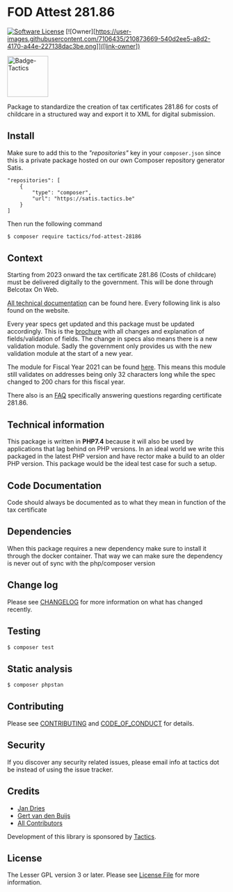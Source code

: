 # FOD Attest 281.86
[![Software License][ico-license]](LICENSE.md)
[![Owner][https://user-images.githubusercontent.com/7106435/210873669-540d2ee5-a8d2-4170-a44e-227138dac3be.png]]([link-owner])

<img width="94" alt="Badge-Tactics" src="https://user-images.githubusercontent.com/7106435/210873669-540d2ee5-a8d2-4170-a44e-227138dac3be.png">

Package to standardize the creation of tax certificates 281.86 for costs of childcare
in a structured way and export it to XML for digital submission.

## Install

Make sure to add this to the *"repositories"* key in your ```composer.json```
since this is a private package hosted on our own Composer repository generator Satis.

```composer
"repositories": [
    {
        "type": "composer",
        "url": "https://satis.tactics.be"
    }
]
````

Then run the following command

``` bash
$ composer require tactics/fod-attest-28186
```

## Context
Starting from 2023 onward the tax certificate 281.86 (Costs of childcare) must be delivered digitally to the government.
This will be done through Belcotax On Web.

[All technical documentation](https://financien.belgium.be/nl/E-services/Belcotaxonweb/technische-documentatie) can be found here.
Every following link is also found on the website.

Every year specs get updated and this package must be updated accordingly.
This is the [brochure](https://financien.belgium.be/sites/default/files/downloads/161-belcotax-brochure-2022-20221209-nl.pdf) with all changes and explanation of fields/validation of fields.
The change in specs also means there is a new validation module. Sadly the government only provides us with the new validation module at the start of a new year.

The module for Fiscal Year 2021 can be found [here](https://ccff02.minfin.fgov.be/CCFF_SP7_2021/jnlp/belcotax.jnlp). This means this module still validates on addresses being only 32 characters long while the spec changed to 200 chars for this fiscal year.

There also is an [FAQ](https://financien.belgium.be/sites/default/files/downloads/161-belcotax-brochure-2022-20221209-nl.pdf) specifically answering questions regarding certificate 281.86.

## Technical information

This package is written in **PHP7.4** because it will also be used by applications that lag behind on PHP versions.
In an ideal world we write this packaged in the latest PHP version and have rector make a build to an older PHP version.
This package would be the ideal test case for such a setup.

## Code Documentation

Code should always be documented as to what they mean in function of the tax certificate

## Dependencies

When this package requires a new dependency make sure to install it through the docker container.
That way we can make sure the dependency is never out of sync with the php/composer version

## Change log

Please see [CHANGELOG](CHANGELOG.md) for more information on what has changed recently.

## Testing

``` bash
$ composer test
```

## Static analysis

``` bash
$ composer phpstan
```

## Contributing

Please see [CONTRIBUTING](CONTRIBUTING.md) and [CODE_OF_CONDUCT](CODE_OF_CONDUCT.md) for details.

## Security

If you discover any security related issues, please email info at tactics dot be instead of using the issue tracker.

## Credits

- [Jan Dries][link-author]
- [Gert van den Buijs][link-coauthor]
- [All Contributors][link-contributors]

Development of this library is sponsored by [Tactics]([link-owner]).

## License

The Lesser GPL version 3 or later. Please see [License File](LICENSE.md) for more information.

[link-satis]: https://satis.tactics.be/#tactics/fod-attest-28186
[link-author]: https://github.com/TacticsJan
[link-coauthor]: https://github.com/gertvdb
[link-owner]: https://github.com/Tactics
[link-contributors]: ../../contributors

[ico-license]: https://img.shields.io/badge/License-LGPLv3-green.svg?style=flat-square
[ico-owner]: https://user-images.githubusercontent.com/7106435/210872683-5f1868ff-41a9-412e-8289-628790c31fae.png

